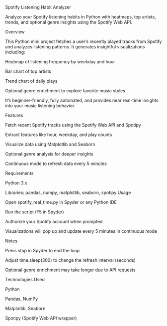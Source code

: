 Spotify Listening Habit Analyzer

Analyze your Spotify listening habits in Python with heatmaps, top artists, trends, and optional genre insights using the Spotify Web API.

Overview

This Python mini project fetches a user’s recently played tracks from Spotify and analyzes listening patterns. It generates insightful visualizations including:

Heatmap of listening frequency by weekday and hour

Bar chart of top artists

Trend chart of daily plays

Optional genre enrichment to explore favorite music styles

It’s beginner-friendly, fully automated, and provides near real-time insights into your music listening behavior.

Features

Fetch recent Spotify tracks using the Spotify Web API and Spotipy

Extract features like hour, weekday, and play counts

Visualize data using Matplotlib and Seaborn

Optional genre analysis for deeper insights

Continuous mode to refresh data every 5 minutes

Requirements

Python 3.x

Libraries: pandas, numpy, matplotlib, seaborn, spotipy
Usage

Open spotify_real_time.py in Spyder or any Python IDE

Run the script (F5 in Spyder)

Authorize your Spotify account when prompted

Visualizations will pop up and update every 5 minutes in continuous mode

Notes

Press stop in Spyder to end the loop

Adjust time.sleep(300) to change the refresh interval (seconds)

Optional genre enrichment may take longer due to API requests

Technologies Used

Python

Pandas, NumPy

Matplotlib, Seaborn

Spotipy (Spotify Web API wrapper)
